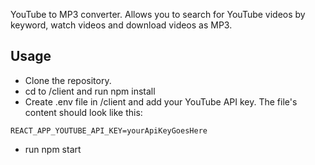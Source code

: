 YouTube to MP3 converter. Allows you to search for YouTube videos by keyword, watch videos and download videos as MP3.

## Usage

- Clone the repository.
- cd to /client and run npm install
- Create .env file in /client and add your YouTube API key. The file's content should look like this:

```
REACT_APP_YOUTUBE_API_KEY=yourApiKeyGoesHere
```

- run npm start

